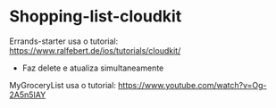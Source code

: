 # Shopping-list-cloudkit
Errands-starter usa o tutorial: https://www.ralfebert.de/ios/tutorials/cloudkit/
- Faz delete e atualiza simultaneamente

MyGroceryList usa o tutorial: https://www.youtube.com/watch?v=Og-2A5n5IAY

